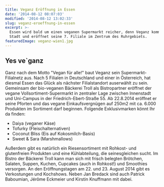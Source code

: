 ```yaml
---
title: Veganz Eröffnung in Essen
date: '2014-08-12 08:07:03'
modified: '2014-08-12 13:02:33'
slug: veganz-eroeffnung-in-essen
excerpt: >-
  Essen wird bald um einen veganen Supermarkt reicher, denn Veganz kommt in die
  Stadt und eröffnet seine 7. Filiale im Zentrum des Ruhrgebiets.
featuredImage: veganz-wien1.jpg
---
```


## Yes ve\`ganz

Ganz nach dem Motto "Vegan für alle!" baut Veganz sein Supermarkt-Filialnetz aus. Nach 5 Filialen in Deutschland und einer in Österreich, hat diesmal Essen das Glück als nächster Filialstandort auserwählt zu sein. Gemeinsam der bio-veganen Bäckerei Troll als Bistropartner eröffnet der vegane Vollsortiment-Supermarkt in zentraler Lage zwischen Innenstadt und Uni-Campus in der Friedrich-Ebert-Straße 55. Ab 22.8.2014 eröffnet er seine Pforten und das vegane Einkaufsvergnügen auf 250m2 mit ca. 6.000 Produkten im Sortiment darf beginnen. Folgende Exklusivmarken könnt Ihr da finden:

*   Daiya (veganer Käse)
*   Tofurky (Fleischalternativen)
*   Coconut Bliss (Eis auf Kokosmilch-Basis)
*   Sweet & Sara (Marshmallows)

[<!-- Image removed (no copyright): veganz-sortiment.jpg -->](https://www.veganblatt.com/i/veganz-sortiment.jpg) Außerdem gibt es natürlich ein Riesensortiment mit Rohkost- und glutenfreien Produkten und eine Kühlabteilung, die seinesgleichen sucht. Im Bistro der Bäckerei Troll kann man sich mit frisch belegten Brötchen, Salaten, Suppen, Kuchen, Cupcakes (auch in Rohkost!) und Smoothies versorgen. An den Eröffnungstagen am 22. und 23. August 2014 gibt es Verkostungen und Kochshows. Neben Jan Bredack sind auch Patrick Baboumian, Jérôme Eckmeier und Kirstin Knuffmann mit dabei.
